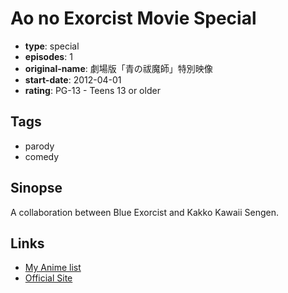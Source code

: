# Ao no Exorcist Movie Special

-   **type**: special
-   **episodes**: 1
-   **original-name**: 劇場版「青の祓魔師」特別映像
-   **start-date**: 2012-04-01
-   **rating**: PG-13 - Teens 13 or older

## Tags

-   parody
-   comedy

## Sinopse

A collaboration between Blue Exorcist and Kakko Kawaii Sengen.

## Links

-   [My Anime list](https://myanimelist.net/anime/13677/Ao_no_Exorcist_Movie_Special)
-   [Official Site](http://ch.nicovideo.jp/channel/kakoeku)
